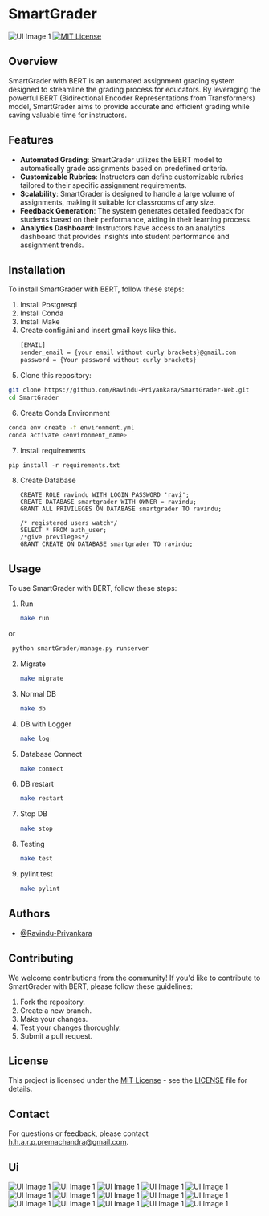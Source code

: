 # SmartGrader
![UI Image 1](img/1.jpg)
[![MIT License](https://img.shields.io/badge/License-MIT-green.svg)](https://choosealicense.com/licenses/mit/)

## Overview

SmartGrader with BERT is an automated assignment grading system designed to streamline the grading process for educators. By leveraging the powerful BERT (Bidirectional Encoder Representations from Transformers) model, SmartGrader aims to provide accurate and efficient grading while saving valuable time for instructors.

## Features

- **Automated Grading**: SmartGrader utilizes the BERT model to automatically grade assignments based on predefined criteria.
- **Customizable Rubrics**: Instructors can define customizable rubrics tailored to their specific assignment requirements.
- **Scalability**: SmartGrader is designed to handle a large volume of assignments, making it suitable for classrooms of any size.
- **Feedback Generation**: The system generates detailed feedback for students based on their performance, aiding in their learning process.
- **Analytics Dashboard**: Instructors have access to an analytics dashboard that provides insights into student performance and assignment trends.

## Installation

To install SmartGrader with BERT, follow these steps:

1. Install Postgresql
2. Install Conda
3. Install Make
4. Create config.ini and insert gmail keys like this.
   ```bash
   [EMAIL]
   sender_email = {your email without curly brackets}@gmail.com
   password = {Your password without curly brackets}
   ```
5. Clone this repository:
  ```bash
  git clone https://github.com/Ravindu-Priyankara/SmartGrader-Web.git
  cd SmartGrader
  ```
6. Create Conda Environment
  ```bash
  conda env create -f environment.yml
  conda activate <environment_name>
  ```
7. Install requirements
  ```python
  pip install -r requirements.txt
  ```
8. Create Database
   ```mysql
   CREATE ROLE ravindu WITH LOGIN PASSWORD 'ravi';
   CREATE DATABASE smartgrader WITH OWNER = ravindu;
   GRANT ALL PRIVILEGES ON DATABASE smartgrader TO ravindu;
   
   /* registered users watch*/
   SELECT * FROM auth_user;
   /*give previleges*/
   GRANT CREATE ON DATABASE smartgrader TO ravindu;
   ```

## Usage

To use SmartGrader with BERT, follow these steps:

1. Run
   ```bash
   make run
   ```
or

  ```python
   python smartGrader/manage.py runserver
   ```
2. Migrate
   ```bash
   make migrate
   ```
3. Normal DB
   ```bash
   make db
   ```
4. DB with Logger
   ```bash
   make log
   ```
5. Database Connect
   ```bash
   make connect
   ```
6. DB restart
   ```bash
   make restart
   ```
7. Stop DB
   ```bash
   make stop
   ```
8. Testing
   ```bash
   make test
   ```
9. pylint test
   ```bash
   make pylint
   ```
## Authors

- [@Ravindu-Priyankara](https://github.com/Ravindu-Priyankara)

## Contributing

We welcome contributions from the community! If you'd like to contribute to SmartGrader with BERT, please follow these guidelines:

1. Fork the repository.
2. Create a new branch.
3. Make your changes.
4. Test your changes thoroughly.
5. Submit a pull request.

## License


This project is licensed under the [MIT License](LICENSE) - see the [LICENSE](LICENSE) file for details.


## Contact

For questions or feedback, please contact h.h.a.r.p.premachandra@gmail.com.

## Ui

![UI Image 1](img/1.jpg)
![UI Image 1](img/2.jpg)
![UI Image 1](img/3.jpg)
![UI Image 1](img/4.jpg)
![UI Image 1](img/5.jpg)
![UI Image 1](img/6.jpg)
![UI Image 1](img/7.jpg)
![UI Image 1](img/8.jpg)
![UI Image 1](img/9.jpg)
![UI Image 1](img/10.jpg)
![UI Image 1](img/11.jpg)
![UI Image 1](img/12.jpg)
![UI Image 1](img/13.jpg)
![UI Image 1](img/14.jpg)
![UI Image 1](img/15.jpg)

